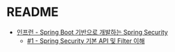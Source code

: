 # README
- [인프런 - Spring Boot 기반으로 개발하는 Spring Security ](https://www.inflearn.com/course/%EC%BD%94%EC%96%B4-%EC%8A%A4%ED%94%84%EB%A7%81-%EC%8B%9C%ED%81%90%EB%A6%AC%ED%8B%B0)<br>
  - [#1 - Spring Security 기본 API 및 Filter 이해](https://github.com/coli-bear/spring-security/blob/a4f83372599371966de7ed8ea0086983d08620ac/_posts/2022-06-21-SpringSecurity_01.md)